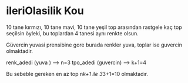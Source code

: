 # ileriOlasilik Kou

10 tane kırmızı, 10 tane mavi, 10 tane yeşil top arasından rastgele kaç top seçilsin öyleki,
bu toplardan 4 tanesi aynı renkte olsun.

Güvercin yuvasi prensibine gore burada renkler yuva, toplar ise guvercin olmaktadir.

renk_adedi (yuva )   --> n=3
tpo_adedi (guvercin) --> k+1=4

Bu sebeble gereken en az top n*k+1 ile 3*3+1=10 olmaktadır.
